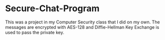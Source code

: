 # Secure-Chat-Program
This was a project in my Computer Security class that I did on my own.  The messages are encrypted with AES-128 and Diffie-Hellman Key Exchange is used to pass the private key.
